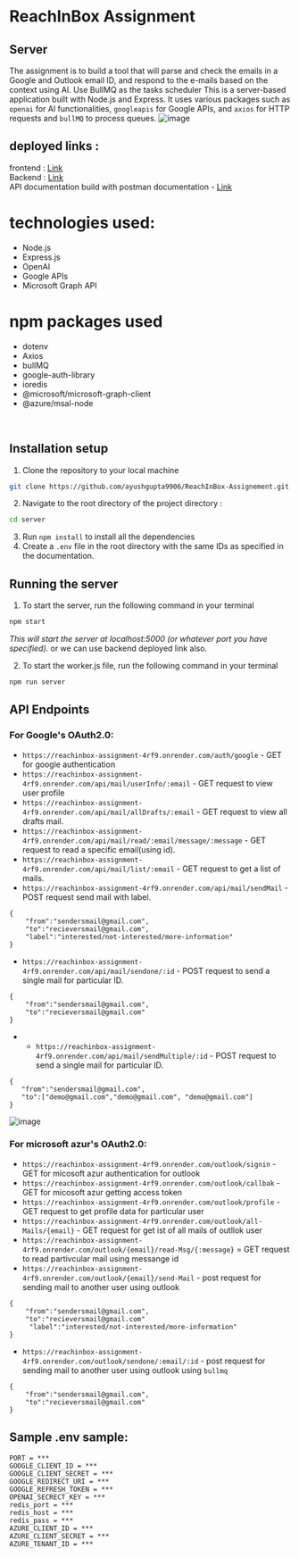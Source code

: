 # ReachInBox Assignment

## Server
The assignment is to build a tool that will parse and check the emails in a Google and Outlook email ID, and
respond to the e-mails based on the context using AI. Use BullMQ as the tasks scheduler
This is a server-based application built with Node.js and Express. It uses various packages such as  `openai` for AI functionalities, `googleapis` for Google APIs, and `axios` for HTTP requests and `bullMQ` to process queues.
![image](https://github.com/shraddha-gawde/reachInbox-assignment/assets/101090200/0237adc4-c817-4d79-9b09-fc0b27f34e6e)


## deployed links :
frontend : [Link](https://reach-inbox-assignment.vercel.app/)
<br>
Backend : [Link](https://reachinbox-assignment-4rf9.onrender.com)
<br>
API documentation build with postman documentation - [Link](https://documenter.getpostman.com/view/31971527/2sA35D43FE)



# technologies used:
- Node.js
- Express.js
- OpenAI
- Google APIs
- Microsoft Graph API
# npm packages used
- dotenv
- Axios
- bullMQ
- google-auth-library
- ioredis
- @microsoft/microsoft-graph-client
- @azure/msal-node

<br>

## Installation setup
1. Clone the repository to your local machine
```bash
git clone https://github.com/ayushgupta9906/ReachInBox-Assignement.git
```
2. Navigate to the root directory of the project directory :
```bash 
cd server
```
3. Run `npm install` to install all the dependencies
4. Create a `.env` file in the root directory with the same IDs as specified in the documentation.

## Running the server
1. To start the server, run the following command in your terminal
```bash
npm start
```
*This will start the server at localhost:5000 (or whatever port you have specified).*
or we can use backend deployed link also.

2. To start the worker.js file, run the following command in your terminal
```bash
npm run server
```

## API Endpoints

### For Google's OAuth2.0:
- `https://reachinbox-assignment-4rf9.onrender.com/auth/google` - GET for google authentication
- `https://reachinbox-assignment-4rf9.onrender.com/api/mail/userInfo/:email` - GET request to view user profile
- `https://reachinbox-assignment-4rf9.onrender.com/api/mail/allDrafts/:email` - GET request to view all drafts mail.
- `https://reachinbox-assignment-4rf9.onrender.com/api/mail/read/:email/message/:message` - GET request to read a specific email(using id).
- `https://reachinbox-assignment-4rf9.onrender.com/api/mail/list/:email` - GET request to get a list of mails.
- `https://reachinbox-assignment-4rf9.onrender.com/api/mail/sendMail` - POST request send mail with label.
```
{
    "from":"sendersmail@gmail.com",
    "to":"recieversmail@gmail.com",
    "label":"interested/not-interested/more-information"
}
```
- `https://reachinbox-assignment-4rf9.onrender.com/api/mail/sendone/:id` - POST request to send a single mail for particular ID.
```
{
    "from":"sendersmail@gmail.com",
    "to":"recieversmail@gmail.com"
}
```
- - `https://reachinbox-assignment-4rf9.onrender.com/api/mail/sendMultiple/:id` - POST request to send a single mail for particular ID.
 ```
{
    "from":"sendersmail@gmail.com",
    "to":["demo@gmail.com","demo@gmail.com", "demo@gmail.com"]
}
```
![image](https://github.com/shraddha-gawde/reachInbox-assignment/assets/101090200/e0bbbdce-1ec4-46c4-8335-e049f7f5b5c7)

### For microsoft azur's OAuth2.0:

- `https://reachinbox-assignment-4rf9.onrender.com/outlook/signin` - GET for micosoft azur authentication for outlook
- `https://reachinbox-assignment-4rf9.onrender.com/outlook/callbak` - GET for micosoft azur getting access token
- `https://reachinbox-assignment-4rf9.onrender.com/outlook/profile` - GET request to get profile data for particular user
- `https://reachinbox-assignment-4rf9.onrender.com/outlook/all-Mails/{email}` - GET request for get ist of all mails of outllok user
- `https://reachinbox-assignment-4rf9.onrender.com/outlook/{email}/read-Msg/{:message}` = GET request to read partivcular mail using messange id
- `https://reachinbox-assignment-4rf9.onrender.com/outlook/{email}/send-Mail` - post request for sending mail to another user using outlook
```
{
    "from":"sendersmail@gmail.com",
    "to":"recieversmail@gmail.com"
     "label":"interested/not-interested/more-information"
}
```
- `https://reachinbox-assignment-4rf9.onrender.com/outlook/sendone/:email/:id` - post request for sending mail to another user using outlook using `bullmq`
```
{
    "from":"sendersmail@gmail.com",
    "to":"recieversmail@gmail.com"
}
```

## Sample .env sample:
```
PORT = ***
GOOGLE_CLIENT_ID = ***
GOOGLE_CLIENT_SECRET = ***
GOOGLE_REDIRECT_URI = ***
GOOGLE_REFRESH_TOKEN = ***
OPENAI_SECRECT_KEY = ***
redis_port = ***
redis_host = ***
redis_pass = ***
AZURE_CLIENT_ID = ***
AZURE_CLIENT_SECRET = *** 
AZURE_TENANT_ID = ***
```
